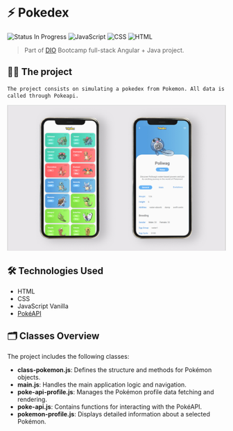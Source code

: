 
# ⚡️ Pokedex
![Status In Progress](https://img.shields.io/badge/status-in_progress-yellow) 
![JavaScript](https://img.shields.io/badge/JavaScript-FFFF00?style=flat&logo=javascript&logoColor=black)
![CSS](https://img.shields.io/badge/CSS-1572B6?style=flat&logo=css3&logoColor=white)
![HTML](https://img.shields.io/badge/HTML-E34F26?style=flat&logo=html5&logoColor=white)


> Part of [DIO](https://web.dio.me/) Bootcamp full-stack Angular + Java project.

## 👩‍💻 The project

    The project consists on simulating a pokedex from Pokemon. All data is called through Pokeapi.

![Texto alternativo](assets/img/pokedex.jpg)

## 🛠️ Technologies Used

- HTML
- CSS
- JavaScript Vanilla
- [PokéAPI](https://pokeapi.co/)

## 🗂️ Classes Overview

The project includes the following classes:

- **class-pokemon.js**: Defines the structure and methods for Pokémon objects.
- **main.js**: Handles the main application logic and navigation.
- **poke-api-profile.js**: Manages the Pokémon profile data fetching and rendering.
- **poke-api.js**: Contains functions for interacting with the PokéAPI.
- **pokemon-profile.js**: Displays detailed information about a selected Pokémon.








